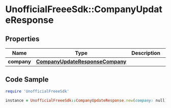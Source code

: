 # UnofficialFreeeSdk::CompanyUpdateResponse

## Properties

Name | Type | Description | Notes
------------ | ------------- | ------------- | -------------
**company** | [**CompanyUpdateResponseCompany**](CompanyUpdateResponseCompany.md) |  | 

## Code Sample

```ruby
require 'UnofficialFreeeSdk'

instance = UnofficialFreeeSdk::CompanyUpdateResponse.new(company: null)
```


